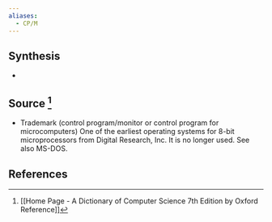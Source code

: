 ```yaml
---
aliases:
  - CP/M
---
```

## Synthesis
- 
## Source [^1]
- Trademark (control program/monitor or control program for microcomputers) One of the earliest operating systems for 8-bit microprocessors from Digital Research, Inc. It is no longer used. See also MS-DOS.
## References

[^1]: [[Home Page - A Dictionary of Computer Science 7th Edition by Oxford Reference]]